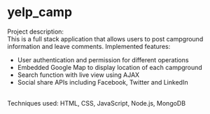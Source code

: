 # yelp_camp
Project description:
<br/> This is a full stack application that allows users to post campground information and leave comments. Implemented features: <br />
  * User authentication and permission for different operations
  * Embedded Google Map to display location of each campground
  * Search function with live view using AJAX
  * Social share APIs including Facebook, Twitter and LinkedIn
  
<br />Techniques used: HTML, CSS, JavaScript, Node.js, MongoDB

